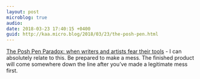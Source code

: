 ```yaml
---
layout: post
microblog: true
audio: 
date: 2018-03-23 17:40:15 +0400
guid: http://kaa.micro.blog/2018/03/23/the-posh-pen.html
---
```

 [The Posh Pen Paradox: when writers and artists fear their tools](http://www.thecramped.com/the-posh-pen-paradox-when-writers-and-artists-fear-their-tools/) - I can absolutely relate to this. Be prepared to make a mess. The finished product will come somewhere down the line after you’ve made a legitimate mess first.
